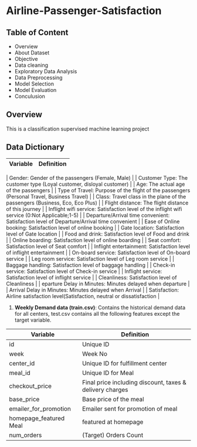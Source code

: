 # Airline-Passenger-Satisfaction
## Table of Content
* Overview
* About Dataset
* Objective
* Data cleaning
* Exploratory Data Analysis
* Data Preprocessing 
* Model Selection
* Model Evaluation
* Conculusion

## Overview
This is a classification supervised machine learning project
## Data Dictionary

| Variable | Definition |
| -------- | ---------- |

| Gender: Gender of the passengers (Female, Male) |
| Customer Type: The customer type (Loyal customer, disloyal customer) |
| Age: The actual age of the passengers |
| Type of Travel: Purpose of the flight of the passengers (Personal Travel, Business Travel) |
| Class: Travel class in the plane of the passengers (Business, Eco, Eco Plus) |
| Flight distance: The flight distance of this journey |
| Inflight wifi service: Satisfaction level of the inflight wifi service (0:Not Applicable;1-5) |
| Departure/Arrival time convenient: Satisfaction level of Departure/Arrival time convenient |
| Ease of Online booking: Satisfaction level of online booking |
| Gate location: Satisfaction level of Gate location |
| Food and drink: Satisfaction level of Food and drink |
| Online boarding: Satisfaction level of online boarding |
| Seat comfort: Satisfaction level of Seat comfort |
| Inflight entertainment: Satisfaction level of inflight entertainment |
| On-board service: Satisfaction level of On-board service |
| Leg room service: Satisfaction level of Leg room service |
| Baggage handling: Satisfaction level of baggage handling |
| Check-in service: Satisfaction level of Check-in service |
| Inflight service: Satisfaction level of inflight service |
| Cleanliness: Satisfaction level of Cleanliness |
| eparture Delay in Minutes: Minutes delayed when departure |
| Arrival Delay in Minutes: Minutes delayed when Arrival |
| Satisfaction: Airline satisfaction level(Satisfaction, neutral or dissatisfaction |

1. __Weekly Demand data (train.csv)__: Contains the historical demand data for all centers, test.csv contains all the following features except the target variable.

| Variable | Definition |
| -------- | ---------- |
| id | Unique ID |
| week | Week No |
| center_id | Unique ID for fulfillment center |
| meal_id | Unique ID for Meal |
| checkout_price | Final price including discount, taxes & delivery charges | 
| base_price | Base price of the meal |
| emailer_for_promotion | Emailer sent for promotion of meal |
| homepage_featured	Meal | featured at homepage |
| num_orders | (Target) Orders Count |
